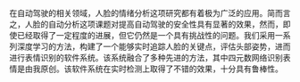 在自动驾驶的相关领域，人脸的情绪分析这项研究都有着极为广泛的应用。简而言之，人脸的自动分析这项课题对提高自动驾驶的安全性具有显著的效果，然而，即使已经取得了一定程度的进展，但它仍然是一个具有挑战性的问题。我们采用一系列深度学习的方法，构建了一个能够实时追踪人脸的关键点，评估头部姿势，进而进行表情识别的软件系统。该系统融合了多种先进的方法，其中四元数网络识别表情是由我原创。该软件系统在实时检测上取得了不错的效果，十分具有鲁棒性。
